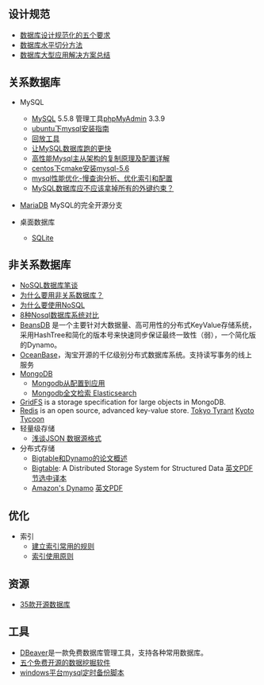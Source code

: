 ## 设计规范
* [数据库设计规范化的五个要求](http://blog.csdn.net/smarttony/article/details/6841421 )
* [数据库水平切分方法](http://blog.csdn.net/smarttony/article/details/6841423 )
* [数据库大型应用解决方案总结](http://www.cnblogs.com/ejiyuan/archive/2010/10/29/1796292.html )

## 关系数据库
* MySQL
    * [MySQL](http://www.mysql.com/ ) 5.5.8  管理工具[phpMyAdmin](http://www.phpmyadmin.net/ ) 3.3.9  
    * [ubuntu下mysql安装指南](http://blog.csdn.net/simonjay2007/article/details/6645239 )  
    * [回放工具](https://launchpad.net/percona-playback)
    * [让MySQL数据库跑的更快](http://blog.csdn.net/smarttony/article/details/6841424 )
    * [高性能Mysql主从架构的复制原理及配置详解](http://blog.csdn.net/21aspnet/article/details/7404071)
    * [centos下cmake安装mysql-5.6](http://www.crossyou.cn/centos-cmake-install-mysql-5-6.htm)
    * [mysql性能优化-慢查询分析、优化索引和配置](http://otn.itpub.net/23490154/viewspace-1063442/)
    * [MySQL数据库应不应该拿掉所有的外键约束？](http://segmentfault.com/q/1010000000401455)

* [MariaDB](http://mariadb.org/) MySQL的完全开源分支

* 桌面数据库
    * [SQLite](http://www.sqlite.org/ )


## 非关系数据库
* [NoSQL数据库笔谈](http://sebug.net/paper/databases/nosql/Nosql.html)  
* [为什么要用非关系数据库？](http://www.iteye.com/topic/524977) 
* [为什么要使用NoSQL](http://www.iwanna.cn/archives/2011/01/18/6225/)
* [8种Nosql数据库系统对比](http://blog.jobbole.com/1344/)
* [BeansDB](https://code.google.com/p/beansdb/) 是一个主要针对大数据量、高可用性的分布式KeyValue存储系统，采用HashTree和简化的版本号来快速同步保证最终一致性（弱），一个简化版的Dynamo。 
* [ OceanBase](http://code.taobao.org/project/view/587/)，淘宝开源的千亿级别分布式数据库系统。支持读写事务的线上服务
* [MongoDB](http://www.oschina.net/p/mongodb)
    * [Mongodb从配置到应用](http://www.cnblogs.com/xiaogangqq123/archive/2011/04/26/2029426.html)
    * [Mongodb全文检索 Elasticsearch](http://www.elasticsearch.org/)
* [GridFS](http://www.mongodb.org/display/DOCS/GridFS+Specification) is a storage specification for large objects in MongoDB.
* [Redis](http://redis.io/) is an open source, advanced key-value store.
[Tokyo Tyrant](http://fallabs.com/tokyotyrant/)    [Kyoto Tycoon](http://fallabs.com/kyototycoon/)
* 轻量级存储 
    * [浅谈JSON 数据源格式](http://www.cnblogs.com/xugang/archive/2010/09/10/1823422.html )
* 分布式存储
    * [Bigtable和Dynamo的论文概述](http://blog.nosqlfan.com/html/413.html )
    * [Bigtable](http://labs.google.com/papers/bigtable.html ): A Distributed Storage System for Structured Data     [英文PDF](http://labs.google.com/papers/bigtable-osdi06.pdf )     [节选中译本](http://wenku.baidu.com/view/4967070e76c66137ee061993.html?from=related )
    * [Amazon's Dynamo](http://www.allthingsdistributed.com/2007/10/amazons_dynamo.html )     [英文PDF](http://www.allthingsdistributed.com/files/amazon-dynamo-sosp2007.pdf )

## 优化
* 索引
    * [建立索引常用的规则](http://blog.csdn.net/zhongguoren666/article/details/6752153 )
    * [索引使用原则](http://www.cnblogs.com/ASPNET2008/archive/2010/12/19/1910218.html )

## 资源 
* [35款开源数据库](http://database.51cto.com/art/201008/218533.htm )

## 工具
* [DBeaver](http://dbeaver.jkiss.org/about/ )是一款免费数据库管理工具，支持各种常用数据库。
* [五个免费开源的数据挖掘软件](http://www.iwanna.cn/archives/2010/12/25/6158/ )
* [windows平台mysql定时备份脚本](http://blog.rekfan.com/articles/58.html)